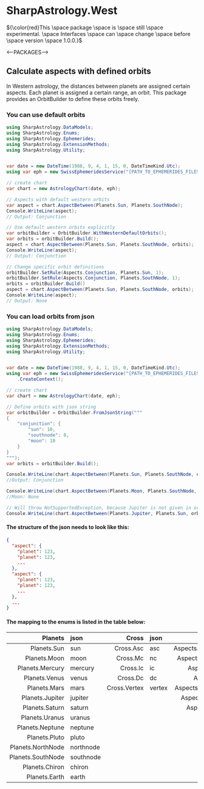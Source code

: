 # SharpAstrology.West
${\color{red}This \space package \space is \space still \space experimental. \space Interfaces \space can \space change \space before \space version \space 1.0.0.}$

<--PACKAGES-->

## Calculate aspects with defined orbits

In Western astrology, the distances between planets are assigned certain aspects. Each planet is assigned a certain range, an orbit. This package provides an OrbitBuilder to define these orbits freely.

### You can use default orbits
```C#
using SharpAstrology.DataModels;
using SharpAstrology.Enums;
using SharpAstrology.Ephemerides;
using SharpAstrology.ExtensionMethods;
using SharpAstrology.Utility;


var date = new DateTime(1988, 9, 4, 1, 15, 0, DateTimeKind.Utc);
using var eph = new SwissEphemeridesService("[PATH_TO_EPHEMERIDES_FILES]").CreateContext();

// create chart
var chart = new AstrologyChart(date, eph);

// Aspects with default western orbits
var aspect = chart.AspectBetween(Planets.Sun, Planets.SouthNode);
Console.WriteLine(aspect);
// Output: Conjunction

// Use default western orbits explicitly
var orbitBuilder = OrbitBuilder.WithWesternDefaultOrbits();
var orbits = orbitBuilder.Build();
aspect = chart.AspectBetween(Planets.Sun, Planets.SouthNode, orbits);
Console.WriteLine(aspect);
// Output: Conjunction

// Change specific orbit definitions
orbitBuilder.SetRule(Aspects.Conjunction, Planets.Sun, 1);
orbitBuilder.SetRule(Aspects.Conjunction, Planets.SouthNode, 1);
orbits = orbitBuilder.Build()
aspect = chart.AspectBetween(Planets.Sun, Planets.SouthNode, orbits);
Console.WriteLine(aspect);
// Output: None
```

### You can load orbits from json
````C#
using SharpAstrology.DataModels;
using SharpAstrology.Enums;
using SharpAstrology.Ephemerides;
using SharpAstrology.ExtensionMethods;
using SharpAstrology.Utility;


var date = new DateTime(1988, 9, 4, 1, 15, 0, DateTimeKind.Utc);
using var eph = new SwissEphemeridesService("[PATH_TO_EPHEMERIDES_FILES]")
    .CreateContext();

// create chart
var chart = new AstrologyChart(date, eph);

// Define orbits with json string
var orbitBuilder = OrbitBuilder.FromJsonString("""
{
    "conjunction": {
        "sun": 10,
        "southnode": 8,
        "moon": 10
    }
}
""");
var orbits = orbitBuilder.Build();

Console.WriteLine(chart.AspectBetween(Planets.Sun, Planets.SouthNode, orbits));
//Output: Conjunction

Console.WriteLine(chart.AspectBetween(Planets.Moon, Planets.SouthNode, orbits));
//Moon: None

// Will throw NotSupportedException, because Jupiter is not given in orbit table.
Console.WriteLine(chart.AspectBetween(Planets.Jupiter, Planets.Sun, orbits));
````
#### The structure of the json needs to look like this:
```json
{
  "aspect": {
    "planet": 123,
    "planet": 123,
    ...
  },
  "aspect": {
    "planet": 123,
    "planet": 123,
    ...
  },
  ...
}
```
#### The mapping to the enums is listed in the table below:
|           Planets | json      |        Cross | json   |             Aspects | json        |
|------------------:|:----------|-------------:|:-------|--------------------:|:------------|
|       Planets.Sun | sun       |    Cross.Asc | asc    | Aspects.Conjunction | conjunction |
|      Planets.Moon | moon      |     Cross.Mc | nc     |  Aspects.Opposition | opposition  |
|   Planets.Mercury | mercury   |     Cross.Ic | ic     |      Aspects.Square | square      |
|     Planets.Venus | venus     |     Cross.Dc | dc     |       Aspects.Trine | trine       |
|      Planets.Mars | mars      | Cross.Vertex | vertex | Aspects.SemiSextile | semisextile |
|   Planets.Jupiter | jupiter   |              |        |    Aspects.Quincunx | quincunx    |
|    Planets.Saturn | saturn    |              |        |    Aspects.Quintile | quintile    |
|    Planets.Uranus | uranus    |              |        |                     |             |
|   Planets.Neptune | neptune   |              |        |                     |             |
|     Planets.Pluto | pluto     |              |        |                     |             |
| Planets.NorthNode | northnode |              |        |                     |             |
| Planets.SouthNode | southnode |              |        |                     |             |
|    Planets.Chiron | chiron    |              |        |                     |             |
|     Planets.Earth | earth     |              |        |                     |             |
